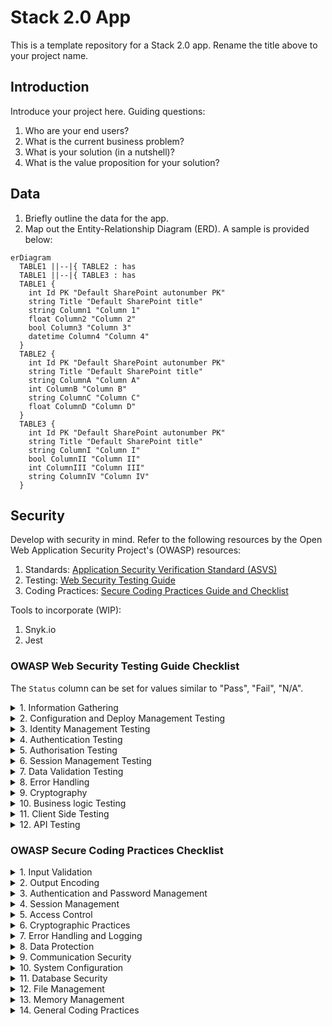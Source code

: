 # Stack 2.0 App
This is a template repository for a Stack 2.0 app. Rename the title above to your project name.

## Introduction
Introduce your project here. Guiding questions:

1. Who are your end users?
2. What is the current business problem?
3. What is your solution (in a nutshell)?
4. What is the value proposition for your solution?

## Data
1. Briefly outline the data for the app.
2. Map out the Entity-Relationship Diagram (ERD). A sample is provided below:

```mermaid
erDiagram
  TABLE1 ||--|{ TABLE2 : has
  TABLE1 ||--|{ TABLE3 : has
  TABLE1 {
    int Id PK "Default SharePoint autonumber PK"
    string Title "Default SharePoint title"
    string Column1 "Column 1"
    float Column2 "Column 2"
    bool Column3 "Column 3"
    datetime Column4 "Column 4"
  }
  TABLE2 {
    int Id PK "Default SharePoint autonumber PK"
    string Title "Default SharePoint title"
    string ColumnA "Column A"
    int ColumnB "Column B"
    string ColumnC "Column C"
    float ColumnD "Column D"
  }
  TABLE3 {
    int Id PK "Default SharePoint autonumber PK"
    string Title "Default SharePoint title"
    string ColumnI "Column I"
    bool ColumnII "Column II"
    int ColumnIII "Column III"
    string ColumnIV "Column IV"
  }
```

## Security
Develop with security in mind. Refer to the following resources by the Open Web Application Security Project's (OWASP) resources:

1. Standards: [Application Security Verification Standard (ASVS)](https://github.com/OWASP/ASVS)
2. Testing: [Web Security Testing Guide](https://github.com/OWASP/wstg/)
3. Coding Practices: [Secure Coding Practices Guide and Checklist](https://owasp.org/www-pdf-archive/OWASP_SCP_Quick_Reference_Guide_v2.pdf)

Tools to incorporate (WIP):

1. Snyk.io
2. Jest

### OWASP Web Security Testing Guide Checklist
The `Status` column can be set for values similar to "Pass", "Fail", "N/A".

<details>
<summary>1. Information Gathering</summary>

- [ ] [Conduct Search Engine Discovery Reconnaissance for Information Leakage](https://github.com/OWASP/wstg/blob/master/document/4-Web_Application_Security_Testing/01-Information_Gathering/01-Conduct_Search_Engine_Discovery_Reconnaissance_for_Information_Leakage.md)
- [ ] [Fingerprint Web Server](https://github.com/OWASP/wstg/blob/master/document/4-Web_Application_Security_Testing/01-Information_Gathering/02-Fingerprint_Web_Server.md)
- [ ] [Review Webserver Metafiles for Information Leakage](https://github.com/OWASP/wstg/blob/master/document/4-Web_Application_Security_Testing/01-Information_Gathering/03-Review_Webserver_Metafiles_for_Information_Leakage.md)
- [ ] [Enumerate Applications on Webserver](https://github.com/OWASP/wstg/blob/master/document/4-Web_Application_Security_Testing/01-Information_Gathering/04-Enumerate_Applications_on_Webserver.md)
- [ ] [Review Webpage Content for Information Leakage](https://github.com/OWASP/wstg/blob/master/document/4-Web_Application_Security_Testing/01-Information_Gathering/05-Review_Webpage_Content_for_Information_Leakage.md)
- [ ] [Identify application entry points](https://github.com/OWASP/wstg/blob/master/document/4-Web_Application_Security_Testing/01-Information_Gathering/06-Identify_Application_Entry_Points.md)
- [ ] [Map execution paths through application](https://github.com/OWASP/wstg/blob/master/document/4-Web_Application_Security_Testing/01-Information_Gathering/07-Map_Execution_Paths_Through_Application.md)
- [ ] [Fingerprint Web Application Framework](https://github.com/OWASP/wstg/blob/master/document/4-Web_Application_Security_Testing/01-Information_Gathering/08-Fingerprint_Web_Application_Framework.md)
- [X] ~~Fingerprint Web Application~~
- [ ] [Map Application Architecture](https://github.com/OWASP/wstg/blob/master/document/4-Web_Application_Security_Testing/01-Information_Gathering/10-Map_Application_Architecture.md)

</details>

<details>
<summary>2. Configuration and Deploy Management Testing</summary>

- [ ] [Test Network Infrastructure Configuration](https://github.com/OWASP/wstg/blob/master/document/4-Web_Application_Security_Testing/02-Configuration_and_Deployment_Management_Testing/01-Test_Network_Infrastructure_Configuration.md)
- [ ] [Test Application Platform Configuration](https://github.com/OWASP/wstg/blob/master/document/4-Web_Application_Security_Testing/02-Configuration_and_Deployment_Management_Testing/02-Test_Application_Platform_Configuration.md)
- [ ] [Test File Extensions Handling for Sensitive Information](https://github.com/OWASP/wstg/blob/master/document/4-Web_Application_Security_Testing/02-Configuration_and_Deployment_Management_Testing/03-Test_File_Extensions_Handling_for_Sensitive_Information.md)
- [ ] [Review Old Backup and Unreferenced Files for Sensitive Information](https://github.com/OWASP/wstg/blob/master/document/4-Web_Application_Security_Testing/02-Configuration_and_Deployment_Management_Testing/04-Review_Old_Backup_and_Unreferenced_Files_for_Sensitive_Information.md)
- [ ] [Enumerate Infrastructure and Application Admin Interfaces](https://github.com/OWASP/wstg/blob/master/document/4-Web_Application_Security_Testing/02-Configuration_and_Deployment_Management_Testing/05-Enumerate_Infrastructure_and_Application_Admin_Interfaces.md)
- [ ] [Test HTTP Methods](https://github.com/OWASP/wstg/blob/master/document/4-Web_Application_Security_Testing/02-Configuration_and_Deployment_Management_Testing/06-Test_HTTP_Methods.md)
- [ ] [Test HTTP Strict Transport Security](https://github.com/OWASP/wstg/blob/master/document/4-Web_Application_Security_Testing/02-Configuration_and_Deployment_Management_Testing/07-Test_HTTP_Strict_Transport_Security.md)
- [ ] [Test RIA cross domain policy](https://github.com/OWASP/wstg/blob/master/document/4-Web_Application_Security_Testing/02-Configuration_and_Deployment_Management_Testing/08-Test_RIA_Cross_Domain_Policy.md)
- [ ] [Test File Permission](https://github.com/OWASP/wstg/blob/master/document/4-Web_Application_Security_Testing/02-Configuration_and_Deployment_Management_Testing/09-Test_File_Permission.md)
- [ ] [Test for Subdomain Takeover](https://github.com/OWASP/wstg/blob/master/document/4-Web_Application_Security_Testing/02-Configuration_and_Deployment_Management_Testing/10-Test_for_Subdomain_Takeover.md)
- [ ] [Test Cloud Storage](https://github.com/OWASP/wstg/blob/master/document/4-Web_Application_Security_Testing/02-Configuration_and_Deployment_Management_Testing/11-Test_Cloud_Storage.md)

</details>

<details>
<summary>3. Identity Management Testing</summary>

- [ ] [Test Role Definitions](https://github.com/OWASP/wstg/blob/master/document/4-Web_Application_Security_Testing/03-Identity_Management_Testing/01-Test_Role_Definitions.md)
- [ ] [Test User Registration Process](https://github.com/OWASP/wstg/blob/master/document/4-Web_Application_Security_Testing/03-Identity_Management_Testing/02-Test_User_Registration_Process.md)
- [ ] [Test Account Provisioning Process](https://github.com/OWASP/wstg/blob/master/document/4-Web_Application_Security_Testing/03-Identity_Management_Testing/03-Test_Account_Provisioning_Process.md)
- [ ] [Testing for Account Enumeration and Guessable User Account](https://github.com/OWASP/wstg/blob/master/document/4-Web_Application_Security_Testing/03-Identity_Management_Testing/04-Testing_for_Account_Enumeration_and_Guessable_User_Account.md)
- [ ] [Testing for Weak or unenforced username policy](https://github.com/OWASP/wstg/blob/master/document/4-Web_Application_Security_Testing/03-Identity_Management_Testing/05-Testing_for_Weak_or_Unenforced_Username_Policy.md)

</details>

<details>
<summary>4. Authentication Testing</summary>

- [ ] [Testing for Credentials Transported over an Encrypted Channel](https://github.com/OWASP/wstg/blob/master/document/4-Web_Application_Security_Testing/04-Authentication_Testing/01-Testing_for_Credentials_Transported_over_an_Encrypted_Channel.md)
- [ ] [Testing for Default Credentials](https://github.com/OWASP/wstg/blob/master/document/4-Web_Application_Security_Testing/04-Authentication_Testing/02-Testing_for_Default_Credentials.md)
- [ ] [Testing for Weak Lock Out Mechanism](https://github.com/OWASP/wstg/blob/master/document/4-Web_Application_Security_Testing/04-Authentication_Testing/03-Testing_for_Weak_Lock_Out_Mechanism.md)
- [ ] [Testing for Bypassing Authentication Schema](https://github.com/OWASP/wstg/blob/master/document/4-Web_Application_Security_Testing/04-Authentication_Testing/04-Testing_for_Bypassing_Authentication_Schema.md)
- [ ] [Testing for Vulnerable Remember Password](https://github.com/OWASP/wstg/blob/master/document/4-Web_Application_Security_Testing/04-Authentication_Testing/05-Testing_for_Vulnerable_Remember_Password.md)
- [ ] [Testing for Browser Cache Weaknesses](https://github.com/OWASP/wstg/blob/master/document/4-Web_Application_Security_Testing/04-Authentication_Testing/06-Testing_for_Browser_Cache_Weaknesses.md)
- [ ] [Testing for Weak Password Policy](https://github.com/OWASP/wstg/blob/master/document/4-Web_Application_Security_Testing/04-Authentication_Testing/07-Testing_for_Weak_Password_Policy.md)
- [ ] [Testing for Weak Security Question Answer](https://github.com/OWASP/wstg/blob/master/document/4-Web_Application_Security_Testing/04-Authentication_Testing/08-Testing_for_Weak_Security_Question_Answer.md)
- [ ] [Testing for Weak Password Change or Reset Functionalities](https://github.com/OWASP/wstg/blob/master/document/4-Web_Application_Security_Testing/04-Authentication_Testing/09-Testing_for_Weak_Password_Change_or_Reset_Functionalities.md)
- [ ] [Testing for Weaker Authentication in Alternative Channel](https://github.com/OWASP/wstg/blob/master/document/4-Web_Application_Security_Testing/04-Authentication_Testing/10-Testing_for_Weaker_Authentication_in_Alternative_Channel.md)

</details>

<details>
<summary>5. Authorisation Testing</summary>

- [ ] [Testing Directory Traversal File Include](https://github.com/OWASP/wstg/blob/master/document/4-Web_Application_Security_Testing/05-Authorization_Testing/01-Testing_Directory_Traversal_File_Include.md)
- [ ] [Testing for Bypassing Authorization Schema](https://github.com/OWASP/wstg/blob/master/document/4-Web_Application_Security_Testing/05-Authorization_Testing/02-Testing_for_Bypassing_Authorization_Schema.md)
- [ ] [Testing for Privilege Escalation](https://github.com/OWASP/wstg/blob/master/document/4-Web_Application_Security_Testing/05-Authorization_Testing/03-Testing_for_Privilege_Escalation.md)
- [ ] [Testing for Insecure Direct Object References](https://github.com/OWASP/wstg/blob/master/document/4-Web_Application_Security_Testing/05-Authorization_Testing/05-Testing_for_OAuth_Weaknesses.md)

</details>

<details>
<summary>6. Session Management Testing</summary>

- [ ] [Testing for Session Management Schema](https://github.com/OWASP/wstg/blob/master/document/4-Web_Application_Security_Testing/06-Session_Management_Testing/01-Testing_for_Session_Management_Schema.md)
- [ ] [Testing for Cookies Attributes](https://github.com/OWASP/wstg/blob/master/document/4-Web_Application_Security_Testing/06-Session_Management_Testing/02-Testing_for_Cookies_Attributes.md)
- [ ] [Testing for Session Fixation](https://github.com/OWASP/wstg/blob/master/document/4-Web_Application_Security_Testing/06-Session_Management_Testing/03-Testing_for_Session_Fixation.md)
- [ ] [Testing for Exposed Session Variables](https://github.com/OWASP/wstg/blob/master/document/4-Web_Application_Security_Testing/06-Session_Management_Testing/04-Testing_for_Exposed_Session_Variables.md)
- [ ] [Testing for Cross Site Request Forgery](https://github.com/OWASP/wstg/blob/master/document/4-Web_Application_Security_Testing/06-Session_Management_Testing/05-Testing_for_Cross_Site_Request_Forgery.md)
- [ ] [Testing for Logout Functionality](https://github.com/OWASP/wstg/blob/master/document/4-Web_Application_Security_Testing/06-Session_Management_Testing/06-Testing_for_Logout_Functionality.md)
- [ ] [Testing Session Timeout](https://github.com/OWASP/wstg/blob/master/document/4-Web_Application_Security_Testing/06-Session_Management_Testing/07-Testing_Session_Timeout.md)
- [ ] [Testing for Session Puzzling](https://github.com/OWASP/wstg/blob/master/document/4-Web_Application_Security_Testing/06-Session_Management_Testing/08-Testing_for_Session_Puzzling.md)
- [ ] [Testing for Session Hijacking](https://github.com/OWASP/wstg/blob/master/document/4-Web_Application_Security_Testing/06-Session_Management_Testing/09-Testing_for_Session_Hijacking.md)

</details>

<details>
<summary>7. Data Validation Testing</summary>

- [ ] [Testing for Reflected Cross Site Scripting](https://github.com/OWASP/wstg/blob/master/document/4-Web_Application_Security_Testing/07-Input_Validation_Testing/01-Testing_for_Reflected_Cross_Site_Scripting.md)
- [ ] [Testing for Stored Cross Site Scripting](https://github.com/OWASP/wstg/blob/master/document/4-Web_Application_Security_Testing/07-Input_Validation_Testing/02-Testing_for_Stored_Cross_Site_Scripting.md)
- [ ] [Testing for HTTP Verb Tampering](https://github.com/OWASP/wstg/blob/master/document/4-Web_Application_Security_Testing/07-Input_Validation_Testing/03-Testing_for_HTTP_Verb_Tampering.md)
- [ ] [Testing for HTTP Parameter Pollution](https://github.com/OWASP/wstg/blob/master/document/4-Web_Application_Security_Testing/07-Input_Validation_Testing/04-Testing_for_HTTP_Parameter_Pollution.md)
- [ ] [Testing for SQL Injection](https://github.com/OWASP/wstg/blob/master/document/4-Web_Application_Security_Testing/07-Input_Validation_Testing/05-Testing_for_SQL_Injection.md)
- [ ] [Testing for LDAP Injection](https://github.com/OWASP/wstg/blob/master/document/4-Web_Application_Security_Testing/07-Input_Validation_Testing/06-Testing_for_LDAP_Injection.md)
- [ ] [Testing for XML Injection](https://github.com/OWASP/wstg/blob/master/document/4-Web_Application_Security_Testing/07-Input_Validation_Testing/07-Testing_for_XML_Injection.md)
- [ ] [Testing for SSI Injection](https://github.com/OWASP/wstg/blob/master/document/4-Web_Application_Security_Testing/07-Input_Validation_Testing/08-Testing_for_SSI_Injection.md)
- [ ] [Testing for XPath Injection](https://github.com/OWASP/wstg/blob/master/document/4-Web_Application_Security_Testing/07-Input_Validation_Testing/09-Testing_for_XPath_Injection.md)
- [ ] [Testing for IMAP SMTP Injection](https://github.com/OWASP/wstg/blob/master/document/4-Web_Application_Security_Testing/07-Input_Validation_Testing/10-Testing_for_IMAP_SMTP_Injection.md)
- [ ] [Testing for Code Injection](https://github.com/OWASP/wstg/blob/master/document/4-Web_Application_Security_Testing/07-Input_Validation_Testing/11-Testing_for_Code_Injection.md)
- [ ] [Testing for Command Injection](https://github.com/OWASP/wstg/blob/master/document/4-Web_Application_Security_Testing/07-Input_Validation_Testing/12-Testing_for_Command_Injection.md)
- [ ] [Testing for Format String Injection](https://github.com/OWASP/wstg/blob/master/document/4-Web_Application_Security_Testing/07-Input_Validation_Testing/13-Testing_for_Format_String_Injection.md)
- [ ] [Testing for Incubated Vulnerability](https://github.com/OWASP/wstg/blob/master/document/4-Web_Application_Security_Testing/07-Input_Validation_Testing/14-Testing_for_Incubated_Vulnerability.md)
- [ ] [Testing for HTTP Splitting Smuggling](https://github.com/OWASP/wstg/blob/master/document/4-Web_Application_Security_Testing/07-Input_Validation_Testing/15-Testing_for_HTTP_Splitting_Smuggling.md)
- [ ] [Testing for HTTP Incoming Requests](https://github.com/OWASP/wstg/blob/master/document/4-Web_Application_Security_Testing/07-Input_Validation_Testing/16-Testing_for_HTTP_Incoming_Requests.md)
- [ ] [Testing for Host Header Injection](https://github.com/OWASP/wstg/blob/master/document/4-Web_Application_Security_Testing/07-Input_Validation_Testing/17-Testing_for_Host_Header_Injection.md)
- [ ] [Testing for Server-side Template Injection](https://github.com/OWASP/wstg/blob/master/document/4-Web_Application_Security_Testing/07-Input_Validation_Testing/18-Testing_for_Server-side_Template_Injection.md)
- [ ] [Testing for Server-Side Request Forgery](https://github.com/OWASP/wstg/blob/master/document/4-Web_Application_Security_Testing/07-Input_Validation_Testing/19-Testing_for_Server-Side_Request_Forgery.md)

</details>

<details>
<summary>8. Error Handling</summary>

- [ ] [Testing for Improper Error Handling](https://github.com/OWASP/wstg/blob/master/document/4-Web_Application_Security_Testing/08-Testing_for_Error_Handling/01-Testing_For_Improper_Error_Handling.md)
- [ ] [Testing for Stack Traces](https://github.com/OWASP/wstg/blob/master/document/4-Web_Application_Security_Testing/08-Testing_for_Error_Handling/02-Testing_for_Stack_Traces.md)

</details>

<details>
<summary>9. Cryptography</summary>

- [ ] [Testing for Weak Transport Layer Security](https://github.com/OWASP/wstg/blob/master/document/4-Web_Application_Security_Testing/09-Testing_for_Weak_Cryptography/01-Testing_for_Weak_Transport_Layer_Security.md)
- [ ] [Testing for Padding Oracle](https://github.com/OWASP/wstg/blob/master/document/4-Web_Application_Security_Testing/09-Testing_for_Weak_Cryptography/02-Testing_for_Padding_Oracle.md)
- [ ] [Testing for Sensitive Information Sent via Unencrypted Channels](https://github.com/OWASP/wstg/blob/master/document/4-Web_Application_Security_Testing/09-Testing_for_Weak_Cryptography/03-Testing_for_Sensitive_Information_Sent_via_Unencrypted_Channels.md)
- [ ] [Testing for Weak Encryption](https://github.com/OWASP/wstg/blob/master/document/4-Web_Application_Security_Testing/09-Testing_for_Weak_Cryptography/04-Testing_for_Weak_Encryption.md)

</details>

<details>
<summary>10. Business logic Testing</summary>

- [ ] [Test Business Logic Data Validation](https://github.com/OWASP/wstg/blob/master/document/4-Web_Application_Security_Testing/10-Business_Logic_Testing/01-Test_Business_Logic_Data_Validation.md)
- [ ] [Test Ability to Forge Requests](https://github.com/OWASP/wstg/blob/master/document/4-Web_Application_Security_Testing/10-Business_Logic_Testing/02-Test_Ability_to_Forge_Requests.md)
- [ ] [Test Integrity Checks](https://github.com/OWASP/wstg/blob/master/document/4-Web_Application_Security_Testing/10-Business_Logic_Testing/03-Test_Integrity_Checks.md)
- [ ] [Test for Process Timing](https://github.com/OWASP/wstg/blob/master/document/4-Web_Application_Security_Testing/10-Business_Logic_Testing/04-Test_for_Process_Timing.md)
- [ ] [Test Number of Times a Function Can be Used Limits](https://github.com/OWASP/wstg/blob/master/document/4-Web_Application_Security_Testing/10-Business_Logic_Testing/05-Test_Number_of_Times_a_Function_Can_Be_Used_Limits.md)
- [ ] [Testing for the Circumvention of Work Flows](https://github.com/OWASP/wstg/blob/master/document/4-Web_Application_Security_Testing/10-Business_Logic_Testing/06-Testing_for_the_Circumvention_of_Work_Flows.md)
- [ ] [Test Defenses Against Application Mis-use](https://github.com/OWASP/wstg/blob/master/document/4-Web_Application_Security_Testing/10-Business_Logic_Testing/07-Test_Defenses_Against_Application_Misuse.md)
- [ ] [Test Upload of Unexpected File Types](https://github.com/OWASP/wstg/blob/master/document/4-Web_Application_Security_Testing/10-Business_Logic_Testing/08-Test_Upload_of_Unexpected_File_Types.md)
- [ ] [Test Upload of Malicious Files](https://github.com/OWASP/wstg/blob/master/document/4-Web_Application_Security_Testing/10-Business_Logic_Testing/09-Test_Upload_of_Malicious_Files.md)

</details>

<details>
<summary>11. Client Side Testing</summary>

- [ ] [Testing for DOM-Based Cross Site Scripting](https://github.com/OWASP/wstg/blob/master/document/4-Web_Application_Security_Testing/11-Client-side_Testing/01-Testing_for_DOM-based_Cross_Site_Scripting.md)
- [ ] [Testing for JavaScript Execution](https://github.com/OWASP/wstg/blob/master/document/4-Web_Application_Security_Testing/11-Client-side_Testing/02-Testing_for_JavaScript_Execution.md)
- [ ] [Testing for HTML Injection](https://github.com/OWASP/wstg/blob/master/document/4-Web_Application_Security_Testing/11-Client-side_Testing/03-Testing_for_HTML_Injection.md)
- [ ] [Testing for Client Side URL Redirect](https://github.com/OWASP/wstg/blob/master/document/4-Web_Application_Security_Testing/11-Client-side_Testing/04-Testing_for_Client-side_URL_Redirect.md)
- [ ] [Testing for CSS Injection](https://github.com/OWASP/wstg/blob/master/document/4-Web_Application_Security_Testing/11-Client-side_Testing/05-Testing_for_CSS_Injection.md)
- [ ] [Testing for Client Side Resource Manipulation](https://github.com/OWASP/wstg/blob/master/document/4-Web_Application_Security_Testing/11-Client-side_Testing/06-Testing_for_Client-side_Resource_Manipulation.md)
- [ ] [Test Cross Origin Resource Sharing](https://github.com/OWASP/wstg/blob/master/document/4-Web_Application_Security_Testing/11-Client-side_Testing/07-Testing_Cross_Origin_Resource_Sharing.md)
- [ ] [Testing for Cross Site Flashing](https://github.com/OWASP/wstg/blob/master/document/4-Web_Application_Security_Testing/11-Client-side_Testing/08-Testing_for_Cross_Site_Flashing.md)
- [ ] [Testing for Clickjacking](https://github.com/OWASP/wstg/blob/master/document/4-Web_Application_Security_Testing/11-Client-side_Testing/09-Testing_for_Clickjacking.md)
- [ ] [Testing WebSockets](https://github.com/OWASP/wstg/blob/master/document/4-Web_Application_Security_Testing/11-Client-side_Testing/10-Testing_WebSockets.md)
- [ ] [Test Web Messaging](https://github.com/OWASP/wstg/blob/master/document/4-Web_Application_Security_Testing/11-Client-side_Testing/11-Testing_Web_Messaging.md)
- [ ] [Testing Browser Storage](https://github.com/OWASP/wstg/blob/master/document/4-Web_Application_Security_Testing/11-Client-side_Testing/12-Testing_Browser_Storage.md)
- [ ] [Testing for Cross Site Script Inclusion](https://github.com/OWASP/wstg/blob/master/document/4-Web_Application_Security_Testing/11-Client-side_Testing/13-Testing_for_Cross_Site_Script_Inclusion.md)

</details>

<details>
<summary>12. API Testing</summary>

- [ ] [Testing GraphQL](https://github.com/OWASP/wstg/blob/master/document/4-Web_Application_Security_Testing/12-API_Testing/01-Testing_GraphQL.md)

</details>


### OWASP Secure Coding Practices Checklist

<details>
<summary>1. Input Validation</summary>

- [ ] Conduct all data validation on a trusted system (e.g. the server).
- [ ] Identify all data sources and classify them into trusted and untrusted. Validate all data from untrusted sources (e.g. Databases, file streams).
- [ ] There should be a centralized input validation routine for the application.
- [ ] Specify proper character sets, such as UTF-8, for all sources of input.
- [ ] Encode data to a common character set before validating (Canonicalize).
- [ ] All validation failures should result in input rejection.
- [ ] Determine if the system supports UTF-8 extended character sets and if so, validate after UTF-8 decoding is completed.
- [ ] Validate all client provided data before processing, including all parameters, URLs and HTTP header content (e.g. Cookie names and values). Be sure to include automated post backs from JavaScript, Flash or other embedded code.
- [ ] Verify that header values in both requests and responses contain only ASCII characters.
- [ ] Validate data from redirects (An attacker may submit malicious content directly to the target of the redirect, thus circumventing application logic and any validation performed before the redirect).
- [ ] Validate for expected data types.
- [ ] Validate data range.
- [ ] Validate data length.
- [ ] Validate all input against a "whitelist" of allowed characters, whenever possible.
- [ ] If any potentially hazardous characters must be allowed as input, be sure that you implement additional controls like output encoding, secure task specific APIs and accounting for the utilization of that data throughout the application . Examples of common hazardous characters include: < > " ' % ( ) & + \ \' \" .
- [ ] If your standard validation routine cannot address the following inputs, then they should be checked discretely. Check for (1) null bytes (%00), (2) new line characters (%0d, %0a, \r, \n), and (3) "dot-dot-slahs" path alterations characters.

</details>

<details>
<summary>2. Output Encoding</summary>

- [ ] Conduct all encoding on a trusted system (e.g. the server).
- [ ] Utilize a standard, tested routine for each type of outbound encoding.
- [ ] Contextually output encode all data returned to the client that originated outside the application's trust boundary. HTML entity encoding is one example, but does not work in all cases.
- [ ] Encode all characters unless they are known to be safe for the intended interpreter.
- [ ] Contextually sanitize all output of un-trusted data to queries for SQL, XML, and LDAP.
- [ ] Sanitize all output of un-trusted data to operating system commands.

</details>

<details>
<summary>3. Authentication and Password Management</summary>

- [ ] Require authentication for all pages and resources, except those specifically intended to be public.
- [ ] All authentication controls must be enforced on a trusted system (e.g. the server).
- [ ] Establish and utilize standard, tested, authentication services whenever possible.
- [ ] Use a centralized implementation for all authentication controls, including libraries that call external authentication services.
- [ ] Segregate authentication logic from the resource being requested and use redirection to and from the centralized authentication control.
- [ ] All authentication controls should fail securely.
- [ ] All administrative and account management functions must be at least as secure as the primary authentication mechanism.
- [ ] If your application manages a credential store, it should ensure that only cryptographically strong oneway salted hashes of passwords are stored and that the table/file that stores the passwords and keys is write-able only by the application. (Do not use the MD5 algorithm if it can be avoided).
- [ ] Password hashing must be implemented on a trusted system (e.g. the server).
- [ ] Validate the authentication data only on completion of all data input, especially for sequential authentication implementations.
- [ ] Authentication failure responses should not indicate which part of the authentication data was incorrect. For example, instead of "Invalid username" or "Invalid password", just use "Invalid username and/or password" for both. Error responses must be truly identical in both display and source code.
- [ ] Utilize authentication for connections to external systems that involve sensitive information or functions.
- [ ] Authentication credentials for accessing services external to the application should be encrypted and stored in a protected location on a trusted system (e.g. the server). The source code is NOT a secure location.
- [ ] Use only HTTP POST requests to transmit authentication credentials.
- [ ] Only send non-temporary passwords over an encrypted connection or as encrypted data, such as in an encrypted email. Temporary passwords associated with email resets may be an exception.
- [ ] Enforce password complexity requirements established by policy or regulation. Authentication credentials should be sufficient to withstand attacks that are typical of the threats in the deployed environment. (e.g., requiring the use of alphabetic as well as numeric and/or special characters).
- [ ] Enforce password length requirements established by policy or regulation. Eight characters is commonly used, but 16 is better or consider the use of multi-word pass phrases.
- [ ] Password entry should be obscured on the user's screen. (e.g., on web forms use the input type "password").
- [ ] Enforce account disabling after an established number of invalid login attempts (e.g., five attempts is common). The account must be disabled for a period of time sufficient to discourage brute force guessing of credentials, but not so long as to allow for a denial-of-service attack to be performed.
- [ ] Password reset and changing operations require the same level of controls as account creation and authentication.
- [ ] Password reset questions should support sufficiently random answers. (e.g., "favorite book" is a bad question because “The Bible” is a very common answer).
- [ ] If using email based resets, only send email to a pre-registered address with a temporary link/password.
- [ ] Temporary passwords and links should have a short expiration time.
- [ ] Enforce the changing of temporary passwords on the next use.
- [ ] Notify users when a password reset occurs.
- [ ] Prevent password re-use.
- [ ] Passwords should be at least one day old before they can be changed, to prevent attacks on password re-use.
- [ ] Enforce password changes based on requirements established in policy or regulation. Critical systems may require more frequent changes. The time between resets must be administratively controlled.
- [ ] Disable "remember me" functionality for password fields.
- [ ] The last use (successful or unsuccessful) of a user account should be reported to the user at their next successful login.
- [ ] Implement monitoring to identify attacks against multiple user accounts, utilizing the same password. This attack pattern is used to bypass standard lockouts, when user IDs can be harvested or guessed.
- [ ] Change all vendor-supplied default passwords and user IDs or disable the associated accounts.
- [ ] Re-authenticate users prior to performing critical operations.
- [ ] Use Multi-Factor Authentication for highly sensitive or high value transactional accounts.
- [ ] If using third party code for authentication, inspect the code carefully to ensure it is not affected by any malicious code.

</details>

<details>
<summary>4. Session Management</summary>

- [ ] Use the server or framework’s session management controls. The application should only recognize these session identifiers as valid.
- [ ] Session identifier creation must always be done on a trusted system (e.g. the server).
- [ ] Session management controls should use well vetted algorithms that ensure sufficiently random session identifiers.
- [ ] Set the domain and path for cookies containing authenticated session identifiers to an appropriately restricted value for the site.
- [ ] Logout functionality should fully terminate the associated session or connection.
- [ ] Logout functionality should be available from all pages protected by authorization.
- [ ] Establish a session inactivity timeout that is as short as possible, based on balancing risk and business functional requirements. In most cases it should be no more than several hours.
- [ ] Disallow persistent logins and enforce periodic session terminations, even when the session is active. Especially for applications supporting rich network connections or connecting to critical systems. Termination times should support business requirements and the user should receive sufficient notification to mitigate negative impacts.
- [ ] If a session was established before login, close that session and establish a new session after a successful login.
- [ ] Generate a new session identifier on any re-authentication.
- [ ] Do not allow concurrent logins with the same user ID.
- [ ] Do not expose session identifiers in URLs, error messages or logs. Session identifiers should only be located in the HTTP cookie header. For example, do not pass session identifiers as GET parameters.
- [ ] Protect server side session data from unauthorized access, by other users of the server, by implementing appropriate access controls on the server.
- [ ] Generate a new session identifier and deactivate the old one periodically. (This can mitigate certain session hijacking scenarios where the original identifier was compromised)
- [ ] Generate a new session identifier if the connection security changes from HTTP to HTTPS, as can occur during authentication. Within an application, it is recommended to consistently utilize HTTPS rather than switching between HTTP to HTTPS.
- [ ] Supplement standard session management for sensitive server-side operations, like account management, by utilizing per-session strong random tokens or parameters. This method can be used to prevent Cross Site Request Forgery attacks.
- [ ] Supplement standard session management for highly sensitive or critical operations by utilizing perrequest, as opposed to per-session, strong random tokens or parameters.
- [ ] Set the "secure" attribute for cookies transmitted over an TLS connection.
- [ ] Set cookies with the HttpOnly attribute, unless you specifically require client-side scripts within your application to read or set a cookie's value.


</details>

<details>
<summary>5. Access Control</summary>

- [ ] Use only trusted system objects, e.g. server side session objects, for making access authorization decisions.
- [ ] Use a single site-wide component to check access authorization. This includes libraries that call external authorization services.
- [ ] Access controls should fail securely.
- [ ] Deny all access if the application cannot access its security configuration information.
- [ ] Enforce authorization controls on every request, including those made by server side scripts, "includes" and requests from rich client-side technologies like AJAX and Flash.
- [ ] Segregate privileged logic from other application code.
- [ ] Restrict access to files or other resources, including those outside the application's direct control, to only authorized users.
- [ ] Restrict access to protected URLs to only authorized users.
- [ ] Restrict access to protected functions to only authorized users.
- [ ] Restrict direct object references to only authorized users.
- [ ] Restrict access to services to only authorized users.
- [ ] Restrict access to application data to only authorized users.
- [ ] Restrict access to user and data attributes and policy information used by access controls.
- [ ] Restrict access security-relevant configuration information to only authorized users.
- [ ] Server side implementation and presentation layer representations of access control rules must match.
- [ ] If state data must be stored on the client, use encryption and integrity checking on the server side to catch state tampering.
- [ ] Enforce application logic flows to comply with business rules.
- [ ] Limit the number of transactions a single user or device can perform in a given period of time. The transactions/time should be above the actual business requirement, but low enough to deter automated attacks.
- [ ] Use the "referer" header as a supplemental check only, it should never be the sole authorization check, as it is can be spoofed.
- [ ] If long authenticated sessions are allowed, periodically re-validate a user’s authorization to ensure that their privileges have not changed and if they have, log the user out and force them to re-authenticate.
- [ ] Implement account auditing and enforce the disabling of unused accounts (e.g., After no more than 30 days from the expiration of an account’s password.).
- [ ] The application must support disabling of accounts and terminating sessions when authorization ceases (e.g., Changes to role, employment status, business process, etc.).
- [ ] Service accounts or accounts supporting connections to or from external systems should have the least privilege possible.
- [ ] Create an Access Control Policy to document an application's business rules, data types and access authorization criteria and/or processes so that access can be properly provisioned and controlled. This includes identifying access requirements for both the data and system resources.


</details>

<details>
<summary>6. Cryptographic Practices</summary>

- [ ] All cryptographic functions used to protect secrets from the application user must be implemented on a trusted system (e.g. the server).
- [ ] Protect master secrets from unauthorized access.
- [ ] Cryptographic modules should fail securely.
- [ ] All random numbers, random file names, random GUIDs, and random strings should be generated using the cryptographic module’s approved random number generator when these random values are intended to be un-guessable.
- [ ] Cryptographic modules used by the application should be compliant to FIPS 140-2 or an equivalent standard.
- [ ] Establish and utilize a policy and process for how cryptographic keys will be managed.

</details>

<details>
<summary>7. Error Handling and Logging</summary>

- [ ] Do not disclose sensitive information in error responses, including system details, session identifiers or account information.
- [ ] Use error handlers that do not display debugging or stack trace information.
- [ ] Implement generic error messages and use custom error pages.
- [ ] The application should handle application errors and not rely on the server configuration.
- [ ] Properly free allocated memory when error conditions occur.
- [ ] Error handling logic associated with security controls should deny access by default.
- [ ] All logging controls should be implemented on a trusted system (e.g. the server).
- [ ] Logging controls should support both success and failure of specified security events.
- [ ] Ensure logs contain important log event data.
- [ ] Ensure log entries that include un-trusted data will not execute as code in the intended log viewing interface or software.
- [ ] Restrict access to logs to only authorized individuals.
- [ ] Utilize a master routine for all logging operations.
- [ ] Do not store sensitive information in logs, including unnecessary system details, session identifiers or passwords.
- [ ] Ensure that a mechanism exists to conduct log analysis.
- [ ] Log all input validation failures.
- [ ] Log all authentication attempts, especially failures.
- [ ] Log all access control failures.
- [ ] Log all apparent tampering events, including unexpected changes to state data.
- [ ] Log attempts to connect with invalid or expired session tokens.
- [ ] Log all system exceptions.
- [ ] Log all administrative functions, including changes to the security configuration settings.
- [ ] Log all backend TLS connection failures.
- [ ] Log cryptographic module failures.
- [ ] Use a cryptographic hash function to validate log entry integrity.

</details>

<details>
<summary>8. Data Protection</summary>

- [ ] Implement least privilege, restrict users to only the functionality, data and system information that is required to perform their tasks.
- [ ] Protect all cached or temporary copies of sensitive data stored on the server from unauthorized access and purge those temporary working files a soon as they are no longer required.
- [ ] Encrypt highly sensitive stored information, like authentication verification data, even on the server side. Always use well vetted algorithms, see "Cryptographic Practices" for additional guidance.
- [ ] Protect server-side source-code from being downloaded by a user.
- [ ] Do not store passwords, connection strings or other sensitive information in clear text or in any noncryptographically secure manner on the client side. This includes embedding in insecure formats like: MS viewstate, Adobe flash or compiled code.
- [ ] Remove comments in user accessible production code that may reveal backend system or other sensitive information.
- [ ] Remove unnecessary application and system documentation as this can reveal useful information to attackers.
- [ ] Do not include sensitive information in HTTP GET request parameters.
- [ ] Disable auto complete features on forms expected to contain sensitive information, including authentication.
- [ ] Disable client side caching on pages containing sensitive information. Cache-Control: no-store, may be used in conjunction with the HTTP header control "Pragma: no-cache", which is less effective, but is HTTP/1.0 backward compatible.
- [ ] The application should support the removal of sensitive data when that data is no longer required. (e.g. personal information or certain financial data).
- [ ] Implement appropriate access controls for sensitive data stored on the server. This includes cached data, temporary files and data that should be accessible only by specific system users.

</details>

<details>
<summary>9. Communication Security</summary>

- [ ] Implement encryption for the transmission of all sensitive information. This should include TLS for protecting the connection and may be supplemented by discrete encryption of sensitive files or non-HTTP based connections.
- [ ] TLS certificates should be valid and have the correct domain name, not be expired, and be installed with intermediate certificates when required.
- [ ] Failed TLS connections should not fall back to an insecure connection.
- [ ] Utilize TLS connections for all content requiring authenticated access and for all other sensitive information.
- [ ] Utilize TLS for connections to external systems that involve sensitive information or functions.
- [ ] Utilize a single standard TLS implementation that is configured appropriately.
- [ ] Specify character encodings for all connections.
- [ ] Filter parameters containing sensitive information from the HTTP referer, when linking to external sites.

</details>

<details>
<summary>10. System Configuration</summary>

- [ ] Ensure servers, frameworks and system components are running the latest approved version.
- [ ] Ensure servers, frameworks and system components have all patches issued for the version in use.
- [ ] Turn off directory listings.
- [ ] Restrict the web server, process and service accounts to the least privileges possible.
- [ ] When exceptions occur, fail securely.
- [ ] Remove all unnecessary functionality and files.
- [ ] Remove test code or any functionality not intended for production, prior to deployment.
- [ ] Prevent disclosure of your directory structure in the robots.txt file by placing directories not intended for public indexing into an isolated parent directory. Then "Disallow" that entire parent directory in the robots.txt file rather than Disallowing each individual directory.
- [ ] Define which HTTP methods, Get or Post, the application will support and whether it will be handled differently in different pages in the application.
- [ ] Disable unnecessary HTTP methods, such as WebDAV extensions. If an extended HTTP method that supports file handling is required, utilize a well-vetted authentication mechanism.
- [ ] If the web server handles both HTTP 1.0 and 1.1, ensure that both are configured in a similar manor or insure that you understand any difference that may exist (e.g. handling of extended HTTP methods).
- [ ] Remove unnecessary information from HTTP response headers related to the OS, web-server version and application frameworks.
- [ ] The security configuration store for the application should be able to be output in human readable form to support auditing.
- [ ] Implement an asset management system and register system components and software in it.
- [ ] Isolate development environments from the production network and provide access only to authorized development and test groups. Development environments are often configured less securely than production environments and attackers may use this difference to discover shared weaknesses or as an avenue for exploitation.
- [ ] Implement a software change control system to manage and record changes to the code both in development and production.

</details>

<details>
<summary>11. Database Security</summary>

- [ ] Use strongly typed parameterized queries.
- [ ] Utilize input validation and output encoding and be sure to address meta characters. If these fail, do not run the database command.
- [ ] Ensure that variables are strongly typed.
- [ ] The application should use the lowest possible level of privilege when accessing the database Use secure credentials for database access.
- [ ] Connection strings should not be hard coded within the application. Connection strings should be stored in a separate configuration file on a trusted system and they should be encrypted.
- [ ] Use stored procedures to abstract data access and allow for the removal of permissions to the base tables in the database.
- [ ] Close the connection as soon as possible.
- [ ] Remove or change all default database administrative passwords. Utilize strong passwords/phrases or implement multi-factor authentication.
- [ ] Turn off all unnecessary database functionality (e.g., unnecessary stored procedures or services, utility packages, install only the minimum set of features and options required (surface area reduction)).
- [ ] Remove unnecessary default vendor content (e.g., sample schemas).
- [ ] Disable any default accounts that are not required to support business requirements.
- [ ] The application should connect to the database with different credentials for every trust distinction (e.g., user, read-only user, guest, administrators).

</details>

<details>
<summary>12. File Management</summary>

- [ ] Do not pass user supplied data directly to any dynamic include function.
- [ ] Require authentication before allowing a file to be uploaded.
- [ ] Limit the type of files that can be uploaded to only those types that are needed for business purposes.
- [ ] Validate uploaded files are the expected type by checking file headers. Checking for file type by extension alone is not sufficient.
- [ ] Do not save files in the same web context as the application. Files should either go to the content server or in the database.
- [ ] Prevent or restrict the uploading of any file that may be interpreted by the web server.
- [ ] Turn off execution privileges on file upload directories.
- [ ] Implement safe uploading in UNIX by mounting the targeted file directory as a logical drive using the associated path or the chrooted environment.
- [ ] When referencing existing files, use a white list of allowed file names and types. Validate the value of the parameter being passed and if it does not match one of the expected values, either reject it or use a hard coded default file value for the content instead.
- [ ] Do not pass user supplied data into a dynamic redirect. If this must be allowed, then the redirect should accept only validated, relative path URLs.
- [ ] Do not pass directory or file paths, use index values mapped to pre-defined list of paths Never send the absolute file path to the client.
- [ ] Ensure application files and resources are read-only.
- [ ] Scan user uploaded files for viruses and malware.

</details>

<details>
<summary>13. Memory Management</summary>

- [ ] Utilize input and output control for un-trusted data.
- [ ] Double check that the buffer is as large as specified.
- [ ] When using functions that accept a number of bytes to copy, such as strncpy(), be aware that if the destination buffer size is equal to the source buffer size, it may not NULL-terminate the string.
- [ ] Check buffer boundaries if calling the function in a loop and make sure there is no danger of writing past the allocated space.
- [ ] Truncate all input strings to a reasonable length before passing them to the copy and concatenation functions.
- [ ] Specifically close resources, don’t rely on garbage collection. (e.g., connection objects, file handles, etc.).
- [ ] Use non-executable stacks when available.
- [ ] Avoid the use of known vulnerable functions (e.g., printf, strcat, strcpy etc.).
- [ ] Properly free allocated memory upon the completion of functions and at all exit points.

</details>

<details>
<summary>14. General Coding Practices</summary>

- [ ] Use tested and approved managed code rather than creating new unmanaged code for common tasks.
- [ ] Utilize task specific built-in APIs to conduct operating system tasks. Do not allow the application to issue commands directly to the Operating System, especially through the use of application initiated command shells.
- [ ] Use checksums or hashes to verify the integrity of interpreted code, libraries, executables, and configuration files.
- [ ] Utilize locking to prevent multiple simultaneous requests or use a synchronization mechanism to prevent race conditions.
- [ ] Protect shared variables and resources from inappropriate concurrent access.
- [ ] Explicitly initialize all your variables and other data stores, either during declaration or just before the first usage.
- [ ] In cases where the application must run with elevated privileges, raise privileges as late as possible, and drop them as soon as possible.
- [ ] Avoid calculation errors by understanding your programming language's underlying representation and how it interacts with numeric calculation. Pay close attention to byte size discrepancies, precision, signed/unsigned distinctions, truncation, conversion and casting between types, "not-a-number" calculations, and how your language handles numbers that are too large or too small for its underlying representation.
- [ ] Do not pass user supplied data to any dynamic execution function.
- [ ] Restrict users from generating new code or altering existing code.
- [ ] Review all secondary applications, third party code and libraries to determine business necessity and validate safe functionality, as these can introduce new vulnerabilities.
- [ ] Implement safe updating. If the application will utilize automatic updates, then use cryptographic signatures for your code and ensure your download clients verify those signatures. Use encrypted channels to transfer the code from the host server.

</details>
